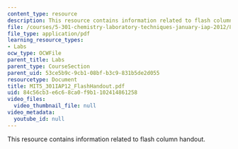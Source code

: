 ```yaml
---
content_type: resource
description: This resource contains information related to flash column handout.
file: /courses/5-301-chemistry-laboratory-techniques-january-iap-2012/84c56cb3e6c68ca0f9b1102414861258_MIT5_301IAP12_FlashHandout.pdf
file_type: application/pdf
learning_resource_types:
- Labs
ocw_type: OCWFile
parent_title: Labs
parent_type: CourseSection
parent_uid: 53ce5b9c-9cb1-08bf-b3c9-831b5de2d055
resourcetype: Document
title: MIT5_301IAP12_FlashHandout.pdf
uid: 84c56cb3-e6c6-8ca0-f9b1-102414861258
video_files:
  video_thumbnail_file: null
video_metadata:
  youtube_id: null
---
```

This resource contains information related to flash column handout.


